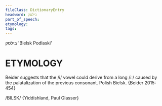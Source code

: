 ```yaml
---
fileClass: DictionaryEntry
headword: בילסק
part_of_speech: 
etymology: 
tags: 
---
```

בילסק
'Bielsk Podlaski'

ETYMOLOGY
===========
Beider suggests that the /i/ vowel could derive from a long /iː/ caused by the palatalization of the previous consonant.
Polish Bielsk.
{Beider 2015: 454}

/BILSK/ {Yiddishland, Paul Glasser}
